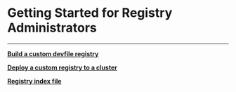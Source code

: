 # Getting Started for Registry Administrators

---

**[Build a custom devfile registry](https://github.com/johnmcollier/registry-docs/blob/main/setting-up-registry.adoc)**

**[Deploy a custom registry to a cluster](https://github.com/johnmcollier/registry-docs/blob/main/deploy-registry.adoc)**

**[Registry index file](https://github.com/johnmcollier/registry-docs/blob/main/registry-schema.adoc)**
